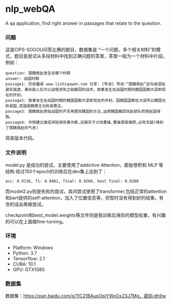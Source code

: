# nlp_webQA
A qa application, find right answer in passages that relate to the question.

### 问题
这是CIPS-SOGOU问答比赛的题目，数据集是 “一个问题，多个相关材料”的模式，题目是尝试从多段材料中找到正确问题的答案，答案一般为一个材料中片段。例如：
```
question: 围魏救赵发生在哪个时期
answer: 战国时期
passage1: 历史趣闻 www.lishiquwen.com 分享: [导读] 导读:“围魏救赵”这句成语指避实就虚、袭击敌人后方以迫使进攻之敌撤回的战术。故事发生在战国时期的魏国国都大梁即现在的开封。
passage2: 故事发生在战国时期的魏国国都大梁即现在的开封。因魏国国都在大梁所以魏国也称梁国,其国君魏惠王也称梁惠王。
passage3: 围魏救赵原指战国时齐军用围攻魏国的方法,迫使魏国撤回攻赵部队而使赵国得救。
passage4: 许攸建议袁绍派轻骑攻袭许都,迎接天子讨伐曹操,曹操首尾难顾,必败无疑(嗅到了围魏救赵的气息)
```

简易版本代码。

### 文件说明
model.py 是成功的尝试，主要使用了addictive Attention，膨胀卷积和 MLP 等结构
经过150个epoch的训练后在dev集上达到了：
```
acc: 0.9136, f1: 0.9401, final: 0.9268, best final: 0.9268
```

而model2.py则是失败的尝试，其间尝试使用了transformer,包括正常的attention和bert提供的self-attention，加入了位置信息等，但暂时没有得到好的结果。有空的话会再做尝试。

checkpoint和best_model.weights等文件则是我训练后保存的模型权重，有兴趣的可以在上面做fine-turning。
### 环境

- Platform: Windows
- Python: 3.7
- Tensorflow: 2.1
- CUBA: 10.1
- GPU: GTX1080

### 数据集
数据集：https://pan.baidu.com/s/11C21BAupOpiYWoOx23J7Mg，密码:dh9w
